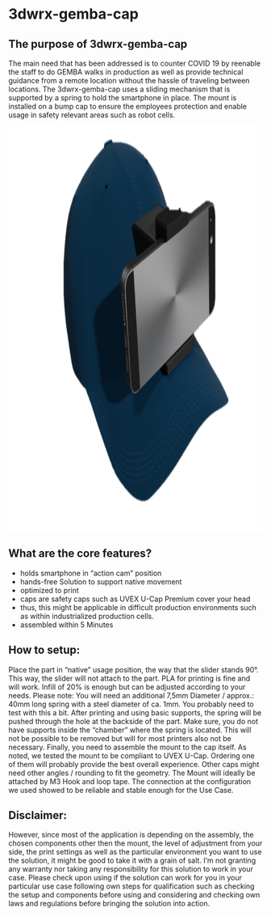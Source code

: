 # 3dwrx-gemba-cap

## The purpose of 3dwrx-gemba-cap
The main need that has been addressed is to counter COVID 19 by reenable the staff to do GEMBA walks in production as well as provide technical guidance from a remote location without the hassle of traveling between locations.
The 3dwrx-gemba-cap uses a sliding mechanism that is supported by a spring to hold the smartphone in place.
The mount is installed on a bump cap to ensure the employees protection and enable usage in safety relevant areas such as robot cells.

<p align="center">
  <img 
    width="1000"
    height="800"
    src="https://github.com/thomaszipf/3dwrx-gemba-cap/blob/main/images/Gemba-Cap.png"
  >
</p>


## What are the core features?
* holds smartphone in “action cam” position
* hands-free Solution to support native movement
* optimized to print
* caps are safety caps such as UVEX U-Cap Premium cover your head
* thus, this might be applicable in difficult production environments such as within industrialized production cells.
* assembled within 5 Minutes

## How to setup:
Place the part in “native” usage position, the way that the slider stands 90°. This way, the slider will not attach to the part. PLA for printing is fine and will work. Infill of 20% is enough but can be adjusted according to your needs.
Please note: You will need an additional 7,5mm Diameter / approx.: 40mm long spring with a steel diameter of ca. 1mm. You probably need to test with this a bit.
After printing and using basic supports, the spring will be pushed through the hole at the backside of the part. Make sure, you do not have supports inside the “chamber” where the spring is located. This will not be possible to be removed but will for most printers also not be necessary.
Finally, you need to assemble the mount to the cap itself. As noted, we tested the mount to be compliant to UVEX U-Cap. Ordering one of them will probably provide the best overall experience. Other caps might need other angles / rounding to fit the geometry.
The Mount will ideally be attached by M3 Hook and loop tape.
The connection at the configuration we used showed to be reliable and stable enough for the Use Case.

## Disclaimer:
However, since most of the application is depending on the assembly, the chosen components other then the mount, the level of adjustment from your side, the print settings as well as the particular environment you want to use the solution, it might be good to take it with a grain of salt. I‘m not granting any warranty nor taking any responsibility for this solution to work in your case. Please check upon using if the solution can work for you in your particular use case following own steps for qualification such as checking the setup and components before using and considering and checking own laws and regulations before bringing the solution into action.

